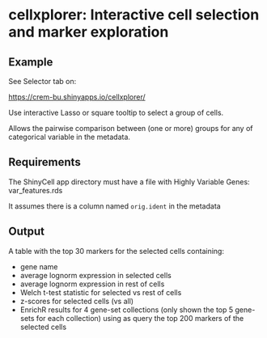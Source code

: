 # cellxplorer: Interactive cell selection and marker exploration

 ## Example

See Selector tab on:

https://crem-bu.shinyapps.io/cellxplorer/

Use interactive Lasso or square tooltip to select a group of cells.

Allows the pairwise comparison between (one or more) groups for any of categorical variable in the metadata.

 ## Requirements

The ShinyCell app directory must have a file with Highly Variable Genes: var_features.rds

It assumes there is a column named `orig.ident` in the metadata

## Output

A table with the top 30 markers for the selected cells containing:
* gene name
* average lognorm expression in selected cells
* average lognorm expression in rest of cells
* Welch t-test statistic for selected vs rest of cells
* z-scores for selected cells (vs all)
* EnrichR results for 4 gene-set collections (only shown the top 5 gene-sets for each collection) using as query the top 200 markers of the selected cells
